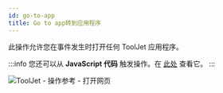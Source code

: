 ```yaml
---
id: go-to-app
title: Go to app转到应用程序
---
```


此操作允许您在事件发生时打开任何 ToolJet 应用程序。

:::info
您还可以从 **JavaScript 代码** 触发操作。在 [此处](/docs/how-to/run-actions-from-runjs) 查看它。
:::

<div style={{textAlign: 'center'}}>

![ToolJet - 操作参考 - 打开网页](/img/actions/gotoapp/gotoapp.png)

</div>

